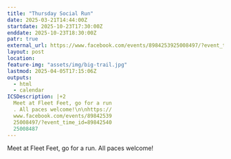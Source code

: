 ```yaml
---
title: "Thursday Social Run"
date: 2025-03-21T14:44:00Z
startdate: 2025-10-23T17:30:00Z
enddate: 2025-10-23T18:30:00Z
patr: true
external_url: https://www.facebook.com/events/8984253925008497/?event_time_id=8984254025008487
layout: post
location: 
feature-img: "assets/img/big-trail.jpg"
lastmod: 2025-04-05T17:15:06Z
outputs:
  - html
  - calendar
ICSDescription: |+2
  Meet at Fleet Feet, go for a run  . All paces welcome!\n\nhttps://  www.facebook.com/events/89842539  25008497/?event_time_id=89842540  25008487
---
```


Meet at Fleet Feet, go for a run. All paces welcome!<br>
  <br>
  
